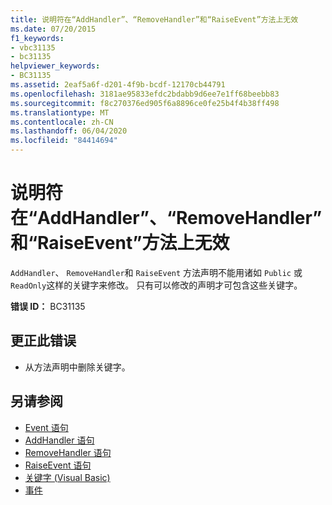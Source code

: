```yaml
---
title: 说明符在“AddHandler”、“RemoveHandler”和“RaiseEvent”方法上无效
ms.date: 07/20/2015
f1_keywords:
- vbc31135
- bc31135
helpviewer_keywords:
- BC31135
ms.assetid: 2eaf5a6f-d201-4f9b-bcdf-12170cb44791
ms.openlocfilehash: 3181ae95833efdc2bdabb9d6ee7e1ff68beebb83
ms.sourcegitcommit: f8c270376ed905f6a8896ce0fe25b4f4b38ff498
ms.translationtype: MT
ms.contentlocale: zh-CN
ms.lasthandoff: 06/04/2020
ms.locfileid: "84414694"
---
```

# <a name="specifiers-are-not-valid-on-addhandler-removehandler-and-raiseevent-methods"></a>说明符在“AddHandler”、“RemoveHandler”和“RaiseEvent”方法上无效
`AddHandler`、 `RemoveHandler`和 `RaiseEvent` 方法声明不能用诸如 `Public` 或 `ReadOnly`这样的关键字来修改。 只有可以修改的声明才可包含这些关键字。  
  
 **错误 ID：** BC31135  
  
## <a name="to-correct-this-error"></a>更正此错误  
  
- 从方法声明中删除关键字。  
  
## <a name="see-also"></a>另请参阅

- [Event 语句](../language-reference/statements/event-statement.md)
- [AddHandler 语句](../language-reference/statements/addhandler-statement.md)
- [RemoveHandler 语句](../language-reference/statements/removehandler-statement.md)
- [RaiseEvent 语句](../language-reference/statements/raiseevent-statement.md)
- [关键字 (Visual Basic)](../language-reference/keywords/index.md)
- [事件](../programming-guide/language-features/events/index.md)
